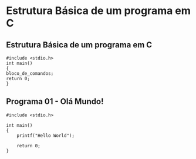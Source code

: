 # Estrutura Básica de um programa em C

## Estrutura Básica de um programa em C

```
#include <stdio.h>
int main()
{
bloco_de_comandos;
return 0;
}
```

## Programa 01 - Olá Mundo!

```
#include <stdio.h>

int main()
{
    printf("Hello World");

    return 0;
}

```

